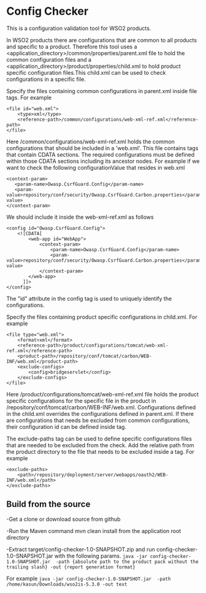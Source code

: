 # Config Checker
This is a configuration validation tool for WSO2 products.

In WSO2 products there are configurations that are common to all products and specific to a product. Therefore this
tool uses a <application_directory>/common/properties/parent.xml file to hold the common configuration files and a
<application_directory>/product/properties/child.xml to hold product specific configuration files.This child.xml can be used to check configurations in a specific file.

Specify the files containing common configurations in parent.xml inside file tags. For example

    <file id="web.xml">
        <type>xml</type>
        <reference-path>/common/configurations/web-xml-ref.xml</reference-path>
    </file>
Here /common/configurations/web-xml-ref.xml holds the common configurations that should be included in a 'web.xml'.
This file contains tags that contain CDATA sections. The required configurations must be defined within those CDATA sections including its ancestor nodes. For example if we want to check the following configurationValue that resides in web.xml

    <context-param>
       <param-name>Owasp.CsrfGuard.Config</param-name>
       <param-value>repository/conf/security/Owasp.CsrfGuard.Carbon.properties</param-value>
    </context-param>
We should include it inside the web-xml-ref.xml as follows

    <config id="Owasp.CsrfGuard.Config">
        <![CDATA[
            <web-app id="WebApp">
                <context-param>
                    <param-name>Owasp.CsrfGuard.Config</param-name>
                    <param-value>repository/conf/security/Owasp.CsrfGuard.Carbon.properties</param-value>
                </context-param>
            </web-app>
          ]]>
    </config>
The "id" attribute in the config tag is used to uniquely identify the configurations.

Specify the files containing product specific configurations in child.xml. For example

    <file type="web.xml">
        <format>xml</format>
        <reference-path>/product/configurations/tomcat/web-xml-ref.xml</reference-path>
        <product-path>/repository/conf/tomcat/carbon/WEB-INF/web.xml</product-path>
        <exclude-configs>
            <config>bridgeservlet</config>
        </exclude-configs>
    </file>
Here /product/configurations/tomcat/web-xml-ref.xml file holds the product specific configurations for the specific
file in the product in /repository/conf/tomcat/carbon/WEB-INF/web.xml. Configurations defined in the child.xml overrides the configurations defined in parent.xml. If there are configurations that needs be excluded from common configurations, their configuration id can be defined inside tag.

The exclude-paths tag can be used to define specific configurations files that are needed to be excluded from the check. Add the relative path from the product directory to the file that needs to be excluded inside a tag. For example

    <exclude-paths>
        <path>/repository/deployment/server/webapps/oauth2/WEB-INF/web.xml</path>
    </exclude-paths>

## Build from the source

-Get a clone or download source from github

-Run the Maven command mvn clean install from the application root directory

-Extract target/config-checker-1.0-SNAPSHOT.zip and run config-checker-1.0-SNAPSHOT.jar with the following params.
`java -jar config-checker-1.0-SNAPSHOT.jar  -path {absolute path to the product pack without the trailing slash} -out {report generation format}`


For example `java -jar config-checker-1.0-SNAPSHOT.jar  -path /home/kasun/Downloads/wso2is-5.3.0 -out text`

